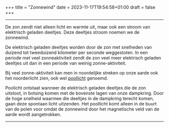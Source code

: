 +++
title = "Zonnewind"
date = 2023-11-17T19:54:58+01:00
draft = false
+++

---
De zon zendt niet alleen licht en warmte uit, maar ook een stroom van
elektrisch geladen deeltjes. Deze deeltjes stroom noemen we de
zonnewind.

De elektrisch geladen deeltjes worden door de zon met snelheden van
duizend tot tweeduizend kilometer per seconde weggestoten. In een
periode met veel zonneaktiviteit zendt de zon veel meer elektrisch
geladen deeltjes uit dan in een periode van weinig zonne-aktiviteit.

Bij veel zonne-aktiviteit kan men in noordelijke streken op onze aarde
ook het noorderlicht zien, ook wel [poollicht](/encyclopedie/poollicht)
genoemd.

Poolicht ontstaat wanneer de elektrisch geladen deeltjes die de zon
uitstoot, in botsing komen met de bovenste lagen van onze dampkring.
Door de hoge snelheid waarmee die deeltjes in de dampkring terecht
komen, gaan deze spontaan licht uitzenden. Het poollicht komt alleen in
de buurt van de polen voor omdat de zonnewind door het magnetische veld
van de aarde wordt aangetrokken.

---
